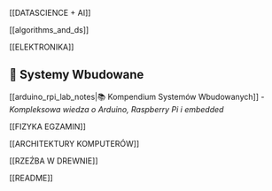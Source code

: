 [[DATASCIENCE + AI]]

[[algorithms_and_ds]]

[[ELEKTRONIKA]]

## 🔧 Systemy Wbudowane
[[arduino_rpi_lab_notes|📚 Kompendium Systemów Wbudowanych]] - *Kompleksowa wiedza o Arduino, Raspberry Pi i embedded*

[[FIZYKA EGZAMIN]]

[[ARCHITEKTURY KOMPUTERÓW]]

[[RZEŹBA W DREWNIE]]

[[README]]
